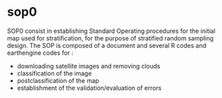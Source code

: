 # sop0
SOP0 consist in establishing Standard Operating procedures for the initial map used for stratification, for the purpose of stratified random sampling design. The SOP is composed of a document and several R codes and earthengine codes for :
- downloading satellite images and removing clouds
- classification of the image
- postclassification of the map
- establishment of the validation/evaluation of errors
